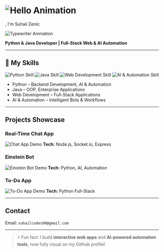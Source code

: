 # ![Hello Animation](./gifs/hello.gif)
, I'm Suhail Zenic 

![Typewriter Animation](./gifs/intro/typewriter.gif)

**Python & Java Developer | Full-Stack Web & AI Automation**

---

## 🔹 My Skills

![Python Skill](./gifs/skills/python.gif)
![Java Skill](./gifs/skills/java.gif)
![Web Development Skill](./gifs/skills/web.gif)
![AI & Automation Skill](./gifs/skills/ai.gif)

- Python – Backend Development, AI & Automation  
- Java – OOP, Enterprise Applications  
- Web Development – Full-Stack Applications  
- AI & Automation – Intelligent Bots & Workflows  

---

##  Projects Showcase

### Real-Time Chat App
![Chat App Demo](./gifs/projects/chat-app.gif)
**Tech:** Node.js, Socket.io, Express  

### Einstein Bot
![Einstein Bot Demo](./gifs/projects/einstein-bot.gif)
**Tech:** Python, AI, Automation  

### To-Do App
![To-Do App Demo](./gifs/projects/todo-app.gif)
**Tech:** Python Full-Stack  

---

##  Contact

Email: `suhailcodes99@gmail.com`

---

> ⚡ Fun fact: I build **interactive web apps** and **AI-powered automation tools**, now fully visual on my GitHub profile!
